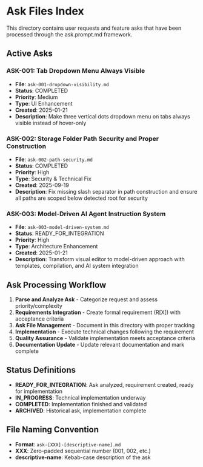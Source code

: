 # Ask Files Index

This directory contains user requests and feature asks that have been processed through the ask.prompt.md framework.

## Active Asks

### ASK-001: Tab Dropdown Menu Always Visible

- **File**: `ask-001-dropdown-visibility.md`
- **Status**: COMPLETED
- **Priority**: Medium
- **Type**: UI Enhancement
- **Created**: 2025-01-21
- **Description**: Make three vertical dots dropdown menu on tabs always visible instead of hover-only

### ASK-002: Storage Folder Path Security and Proper Construction

- **File**: `ask-002-path-security.md`
- **Status**: COMPLETED
- **Priority**: High
- **Type**: Security & Technical Fix
- **Created**: 2025-09-19
- **Description**: Fix missing slash separator in path construction and ensure all paths are scoped below detected root for security

### ASK-003: Model-Driven AI Agent Instruction System

- **File**: `ask-003-model-driven-system.md`
- **Status**: READY_FOR_INTEGRATION
- **Priority**: High
- **Type**: Architecture Enhancement
- **Created**: 2025-01-21
- **Description**: Transform visual editor to model-driven approach with templates, compilation, and AI system integration

## Ask Processing Workflow

1. **Parse and Analyze Ask** - Categorize request and assess priority/complexity
2. **Requirements Integration** - Create formal requirement (R[X]) with acceptance criteria
3. **Ask File Management** - Document in this directory with proper tracking
4. **Implementation** - Execute technical changes following the requirement
5. **Quality Assurance** - Validate implementation meets acceptance criteria
6. **Documentation Update** - Update relevant documentation and mark complete

## Status Definitions

- **READY_FOR_INTEGRATION**: Ask analyzed, requirement created, ready for implementation
- **IN_PROGRESS**: Technical implementation underway
- **COMPLETED**: Implementation finished and validated
- **ARCHIVED**: Historical ask, implementation complete

## File Naming Convention

- **Format**: `ask-[XXX]-[descriptive-name].md`
- **XXX**: Zero-padded sequential number (001, 002, etc.)
- **descriptive-name**: Kebab-case description of the ask
